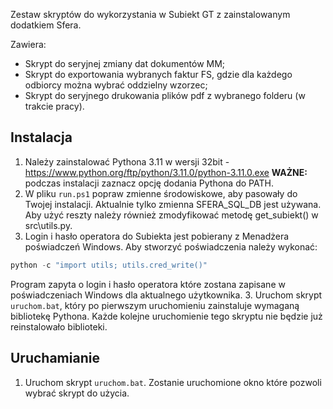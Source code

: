 Zestaw skryptów do wykorzystania w Subiekt GT z zainstalowanym dodatkiem Sfera.

Zawiera:
- Skrypt do seryjnej zmiany dat dokumentów MM;
- Skrypt do exportowania wybranych faktur FS, gdzie dla każdego odbiorcy można wybrać oddzielny wzorzec;
- Skrypt do seryjnego drukowania plików pdf z wybranego folderu (w trakcie pracy).

## Instalacja

1. Należy zainstalować Pythona 3.11 w wersji 32bit - https://www.python.org/ftp/python/3.11.0/python-3.11.0.exe
   **WAŻNE:** podczas instalacji zaznacz opcję dodania Pythona do PATH.
2. W pliku `run.ps1` popraw zmienne środowiskowe, aby pasowały do Twojej instalacji. Aktualnie tylko zmienna SFERA_SQL_DB jest używana. Aby użyć reszty należy również zmodyfikować metodę get_subiekt() w src\utils.py.
4. Login i hasło operatora do Subiekta jest pobierany z Menadżera poświadczeń Windows. Aby stworzyć poświadczenia należy wykonać:
```powershell
python -c "import utils; utils.cred_write()"
```
Program zapyta o login i hasło operatora które zostana zapisane w poświadczeniach Windows dla aktualnego użytkownika.
3. Uruchom skrypt `uruchom.bat`, który po pierwszym uruchomieniu zainstaluje wymaganą bibliotekę Pythona. Każde kolejne uruchomienie tego skryptu nie będzie już reinstalowało biblioteki.

## Uruchamianie

1. Uruchom skrypt `uruchom.bat`. Zostanie uruchomione okno które pozwoli wybrać skrypt do użycia.
